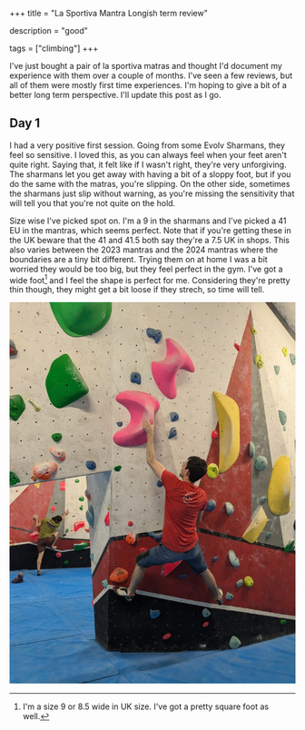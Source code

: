 +++
title = "La Sportiva Mantra Longish term review"

description = "good"

tags = ["climbing"]
+++

I've just bought a pair of la sportiva matras and thought I'd document my experience with them over a couple of months. I've seen a few reviews, but all of them were mostly first time experiences. I'm hoping to give a bit of a better long term perspective. I'll update this post as I go.

## Day 1

I had a very positive first session. Going from some Evolv Sharmans, they feel so sensitive. I loved this, as you can always feel when your feet aren't quite right. Saying that, it felt like if I wasn't right, they're very unforgiving. The sharmans let you get away with having a bit of a sloppy foot, but if you do the same with the matras, you're slipping. On the other side, sometimes the sharmans just slip without warning, as you're missing the sensitivity that will tell you that you're not quite on the hold.

Size wise I've picked spot on. I'm a 9 in the sharmans and I've picked a 41 EU in the mantras, which seems perfect. Note that if you're getting these in the UK beware that the 41 and 41.5 both say they're a 7.5 UK in shops. This also varies between the 2023 mantras and the 2024 mantras where the boundaries are a tiny bit different. Trying them on at home I was a bit worried they would be too big, but they feel perfect in the gym. I've got a wide foot[^1] and I feel the shape is perfect for me. Considering they're pretty thin though, they might get a bit loose if they strech, so time will tell.

![Day 1 pic](/images/blog/la-sportiva-day-1.jpg)

[^1]: I'm a size 9 or 8.5 wide in UK size. I've got a pretty square foot as well.
